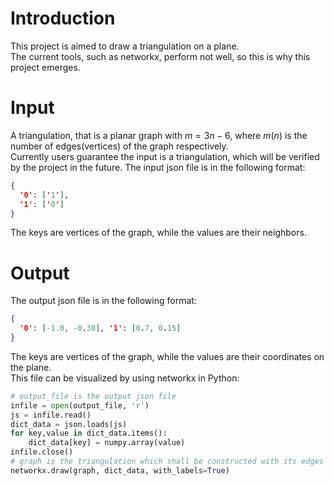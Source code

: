 # Introduction
This project is aimed to draw a triangulation on a plane.\
The current tools, such as networkx, perform not well,
so this is why this project emerges.
# Input
A triangulation, that is a planar graph with $m=3n-6$,
where $m$($n$) is the number of edges(vertices) of the graph respectively.\
Currently users guarantee the input is a triangulation,
which will be verified by the project in the future.
The input json file is in the following format:
```json
{
  '0': ['1'],
  '1': ['0']
}
```
The keys are vertices of the graph, while the values are their neighbors.
# Output
The output json file is in the following format:
```json
{
  '0': [-1.0, -0.38], '1': [0.7, 0.15]
}
```
The keys are vertices of the graph,
while the values are their coordinates on the plane.\
This file can be visualized by using networkx in Python:
```python
# output_file is the output json file
infile = open(output_file, 'r')
js = infile.read()
dict_data = json.loads(js)
for key,value in dict_data.items():
    dict_data[key] = numpy.array(value)
infile.close()
# graph is the triangulation which shall be constructed with its edges
networkx.draw(graph, dict_data, with_labels=True)
```
